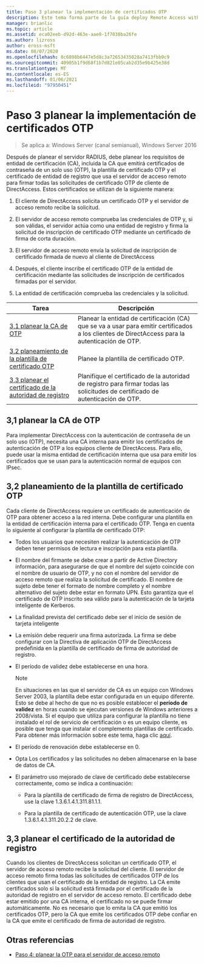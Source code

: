 ```yaml
---
title: Paso 3 planear la implementación de certificados OTP
description: Este tema forma parte de la guía deploy Remote Access with OTP Authentication in Windows Server 2016.
manager: brianlic
ms.topic: article
ms.assetid: eca02eeb-d92d-463e-aae0-1f7038ba26fe
ms.author: lizross
author: eross-msft
ms.date: 08/07/2020
ms.openlocfilehash: 8c6898b6447e5d8c3a72653435028a7413fbb9c9
ms.sourcegitcommit: 40905b1f9d68f1b7d821e05cab2d35e9b425e38d
ms.translationtype: MT
ms.contentlocale: es-ES
ms.lasthandoff: 01/06/2021
ms.locfileid: "97950451"
---
```

# <a name="step-3-plan-otp-certificate-deployment"></a>Paso 3 planear la implementación de certificados OTP

>Se aplica a: Windows Server (canal semianual), Windows Server 2016

Después de planear el servidor RADIUS, debe planear los requisitos de entidad de certificación (CA), incluida la CA que emitirá certificados de contraseña de un solo uso (OTP), la plantilla de certificado OTP y el certificado de entidad de registro que usa el servidor de acceso remoto para firmar todas las solicitudes de certificado OTP de cliente de DirectAccess. Estos certificados se utilizan de la siguiente manera:

1.  El cliente de DirectAccess solicita un certificado OTP y el servidor de acceso remoto recibe la solicitud.

2.  El servidor de acceso remoto comprueba las credenciales de OTP y, si son válidas, el servidor actúa como una entidad de registro y firma la solicitud de inscripción de certificado OTP mediante un certificado de firma de corta duración.

3.  El servidor de acceso remoto envía la solicitud de inscripción de certificado firmada de nuevo al cliente de DirectAccess

4.  Después, el cliente inscribe el certificado OTP de la entidad de certificación mediante las solicitudes de inscripción de certificados firmadas por el servidor.

5.  La entidad de certificación comprueba las credenciales y la solicitud.

|Tarea|Descripción|
|----|--------|
|[3,1 planear la CA de OTP](#bkmk_3_1_CA)|Planear la entidad de certificación (CA) que se va a usar para emitir certificados a los clientes de DirectAccess para la autenticación de OTP.|
|[3,2 planeamiento de la plantilla de certificado OTP](#bkmk_3_2_OTP_Cert)|Planee la plantilla de certificado OTP.|
|[3,3 planear el certificado de la autoridad de registro](#bkmk_33RACert)|Planifique el certificado de la autoridad de registro para firmar todas las solicitudes de certificado de autenticación de OTP.|

## <a name="31-plan-the-otp-ca"></a><a name="bkmk_3_1_CA"></a>3,1 planear la CA de OTP
Para implementar DirectAccess con la autenticación de contraseña de un solo uso (OTP), necesita una CA interna para emitir los certificados de autenticación de OTP a los equipos cliente de DirectAccess. Para ello, puede usar la misma entidad de certificación interna que usa para emitir los certificados que se usan para la autenticación normal de equipos con IPsec.

## <a name="32-plan-the-otp-certificate-template"></a><a name="bkmk_3_2_OTP_Cert"></a>3,2 planeamiento de la plantilla de certificado OTP
Cada cliente de DirectAccess requiere un certificado de autenticación de OTP para obtener acceso a la red interna. Debe configurar una plantilla en la entidad de certificación interna para el certificado OTP. Tenga en cuenta lo siguiente al configurar la plantilla de certificado OTP:

-   Todos los usuarios que necesiten realizar la autenticación de OTP deben tener permisos de lectura e inscripción para esta plantilla.

-   El nombre del firmante se debe crear a partir de Active Directory información, para asegurarse de que el nombre del sujeto coincide con el nombre de usuario de OTP, y no con el nombre del servidor de acceso remoto que realiza la solicitud de certificado. El nombre de sujeto debe tener el formato de nombre completo y el nombre alternativo del sujeto debe estar en formato UPN. Esto garantiza que el certificado de OTP inscrito sea válido para la autenticación de la tarjeta inteligente de Kerberos.

-   La finalidad prevista del certificado debe ser el inicio de sesión de tarjeta inteligente

-   La emisión debe requerir una firma autorizada. La firma se debe configurar con la Directiva de aplicación OTP de DirectAccess predefinida en la plantilla de certificado de firma de autoridad de registro.

-   El período de validez debe establecerse en una hora.

    > [!NOTE]
    > En situaciones en las que el servidor de CA es un equipo con Windows Server 2003, la plantilla debe estar configurada en un equipo diferente. Esto se debe al hecho de que no es posible establecer el **período de validez** en horas cuando se ejecutan versiones de Windows anteriores a 2008/vista. Si el equipo que utiliza para configurar la plantilla no tiene instalado el rol de servicio de certificación o es un equipo cliente, es posible que tenga que instalar el complemento plantillas de certificado. Para obtener más información sobre este tema, haga clic [aquí](/previous-versions/windows/it-pro/windows-server-2008-R2-and-2008/cc732445(v=ws.11)).

-   El período de renovación debe establecerse en 0.

-   Opta Los certificados y las solicitudes no deben almacenarse en la base de datos de CA.

-   El parámetro uso mejorado de clave de certificado debe establecerse correctamente, como se indica a continuación:

    -   Para la plantilla de certificado de firma de registro de DirectAccess, use la clave 1.3.6.1.4.1.311.81.1.1.

    -   Para la plantilla de certificado de autenticación OTP, use la clave 1.3.6.1.4.1.311.20.2.2 de clave.

## <a name="33-plan-the-registration-authority-certificate"></a><a name="bkmk_33RACert"></a>3,3 planear el certificado de la autoridad de registro
Cuando los clientes de DirectAccess solicitan un certificado OTP, el servidor de acceso remoto recibe la solicitud del cliente. El servidor de acceso remoto firma todas las solicitudes de certificados OTP de los clientes que usan el certificado de la entidad de registro. La CA emite certificados solo si la solicitud está firmada por el certificado de la autoridad de registro en el servidor de acceso remoto. El certificado debe estar emitido por una CA interna, el certificado no se puede firmar automáticamente. No es necesario que lo emita la CA que emitió los certificados OTP, pero la CA que emite los certificados OTP debe confiar en la CA que emite el certificado de firma de autoridad de registro.

## <a name="see-also"></a><a name="BKMK_Links"></a>Otras referencias

-   [Paso 4: planear la OTP para el servidor de acceso remoto](Step-4-Plan-for-OTP-on-the-Remote-Access-Server.md)

